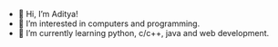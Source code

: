 - 👋 Hi, I’m Aditya!
- 👀 I’m interested in computers and programming.
- 🌱 I’m currently learning python, c/c++, java and web development.

<!---
AdinotAadi/AdinotAadi is a ✨ special ✨ repository because its `README.md` (this file) appears on your GitHub profile.
You can click the Preview link to take a look at your changes.
--->
